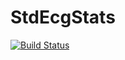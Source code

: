 # StdEcgStats

[![Build Status](https://github.com/Sukhoverkhaya/StdEcgStats.jl/actions/workflows/CI.yml/badge.svg?branch=master)](https://github.com/Sukhoverkhaya/StdEcgStats.jl/actions/workflows/CI.yml?query=branch%3Amaster)
